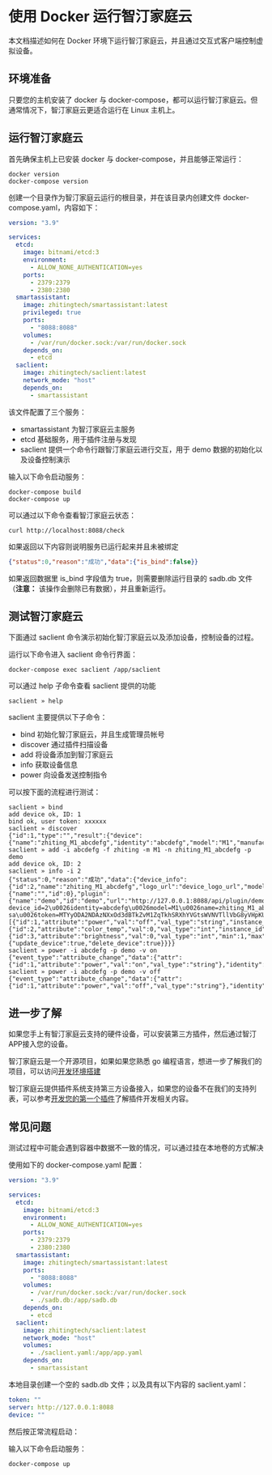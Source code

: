 # 使用 Docker 运行智汀家庭云

本文档描述如何在 Docker 环境下运行智汀家庭云，并且通过交互式客户端控制虚拟设备。

## 环境准备

只要您的主机安装了 docker 与 docker-compose，都可以运行智汀家庭云。但通常情况下，智汀家庭云更适合运行在 Linux 主机上。

## 运行智汀家庭云

首先确保主机上已安装 docker 与 docker-compose，并且能够正常运行：

``` shell
docker version
docker-compose version
```

创建一个目录作为智汀家庭云运行的根目录，并在该目录内创建文件 docker-compose.yaml，内容如下：

``` yaml
version: "3.9"

services:
  etcd:
    image: bitnami/etcd:3
    environment:
      - ALLOW_NONE_AUTHENTICATION=yes
    ports:
      - 2379:2379
      - 2380:2380
  smartassistant:
    image: zhitingtech/smartassistant:latest
    privileged: true
    ports:
      - "8088:8088"
    volumes:
      - /var/run/docker.sock:/var/run/docker.sock
    depends_on:
      - etcd
  saclient:
    image: zhitingtech/saclient:latest
    network_mode: "host"
    depends_on:
      - smartassistant

```

该文件配置了三个服务：

* smartassistant 为智汀家庭云主服务
* etcd 基础服务，用于插件注册与发现
* saclient 提供一个命令行跟智汀家庭云进行交互，用于 demo 数据的初始化以及设备控制演示

输入以下命令启动服务：

``` shell
docker-compose build
docker-compose up
```

可以通过以下命令查看智汀家庭云状态：

```shell
curl http://localhost:8088/check
```

如果返回以下内容则说明服务已运行起来并且未被绑定

``` json
{"status":0,"reason":"成功","data":{"is_bind":false}}
```

如果返回数据里 is_bind 字段值为 true，则需要删除运行目录的 sadb.db 文件（**注意：** 该操作会删除已有数据），并且重新运行。

## 测试智汀家庭云

下面通过 saclient 命令演示初始化智汀家庭云以及添加设备，控制设备的过程。

运行以下命令进入 saclient 命令行界面：

``` shell
docker-compose exec saclient /app/saclient
```

可以通过 help 子命令查看 saclient 提供的功能

``` shell
saclient » help
```

saclient 主要提供以下子命令：

* bind 初始化智汀家庭云，并且生成管理员帐号
* discover 通过插件扫描设备
* add 将设备添加到智汀家庭云
* info 获取设备信息
* power 向设备发送控制指令

可以按下面的流程进行测试：

``` shell
saclient » bind
add device ok, ID: 1
bind ok, user token: xxxxxx
saclient » discover
{"id":1,"type":"","result":{"device":{"name":"zhiting_M1_abcdefg","identity":"abcdefg","model":"M1","manufacturer":"zhiting","plugin_id":"demo"}},"success":true}
saclient » add -i abcdefg -f zhiting -m M1 -n zhiting_M1_abcdefg -p demo
add device ok, ID: 2
saclient » info -i 2
{"status":0,"reason":"成功","data":{"device_info":{"id":2,"name":"zhiting_M1_abcdefg","logo_url":"device_logo_url","model":"M1","location":{"name":"","id":0},"plugin":{"name":"demo","id":"demo","url":"http://127.0.0.1:8088/api/plugin/demo/html/?device_id=2\u0026identity=abcdefg\u0026model=M1\u0026name=zhiting_M1_abcdefg\u0026plugin_id=demo\u0026sa_id=demo-sa\u0026token=MTYyODA2NDAzNXxOd3dBTkZvM1ZqTkhSRXhYVGtsWVNVTllVbG8yVHpKUVVWTlNWalJhUmtaTFVWVkVWVFF5VkZaQ1RsbEVWMVZJVkVsTlNESktRVUU9fFTRixaAgA1QqIpJVvogB87HvvjTpFI3dk4ifqvupUdE"},"attributes":[{"id":1,"attribute":"power","val":"off","val_type":"string","instance_id":1},{"id":2,"attribute":"color_temp","val":0,"val_type":"int","instance_id":1},{"id":3,"attribute":"brightness","val":0,"val_type":"int","min":1,"max":100,"instance_id":1}],"permissions":{"update_device":true,"delete_device":true}}}}
saclient » power -i abcdefg -p demo -v on 
{"event_type":"attribute_change","data":{"attr":{"id":1,"attribute":"power","val":"on","val_type":"string"},"identity":"abcdefg","instance_id":1}}
saclient » power -i abcdefg -p demo -v off
{"event_type":"attribute_change","data":{"attr":{"id":1,"attribute":"power","val":"off","val_type":"string"},"identity":"abcdefg","instance_id":1}}
```

## 进一步了解

如果您手上有智汀家庭云支持的硬件设备，可以安装第三方插件，然后通过智汀APP接入您的设备。

智汀家庭云是一个开源项目，如果如果您熟悉 go 编程语言，想进一步了解我们的项目，可以访问[开发环境搭建](./development-quickstart.md)

智汀家庭云提供插件系统支持第三方设备接入，如果您的设备不在我们的支持列表，可以参考[开发您的第一个插件](./plugin-quickstart.md)了解插件开发相关内容。

## 常见问题

测试过程中可能会遇到容器中数据不一致的情况，可以通过挂在本地卷的方式解决

使用如下的 docker-compose.yaml 配置：

```yaml
version: "3.9"

services:
  etcd:
    image: bitnami/etcd:3
    environment:
      - ALLOW_NONE_AUTHENTICATION=yes
    ports:
      - 2379:2379
      - 2380:2380
  smartassistant:
    image: zhitingtech/smartassistant:latest
    ports:
      - "8088:8088"
    volumes:
      - /var/run/docker.sock:/var/run/docker.sock
      - ./sadb.db:/app/sadb.db
    depends_on:
      - etcd
  saclient:
    image: zhitingtech/saclient:latest
    network_mode: "host"
    volumes:
      - ./saclient.yaml:/app/app.yaml
    depends_on:
      - smartassistant
```

本地目录创建一个空的 sadb.db 文件；以及具有以下内容的 saclient.yaml：

``` yaml
token: ""
server: http://127.0.0.1:8088
device: ""
```

然后按正常流程启动：

输入以下命令启动服务：

``` shell
docker-compose up
```